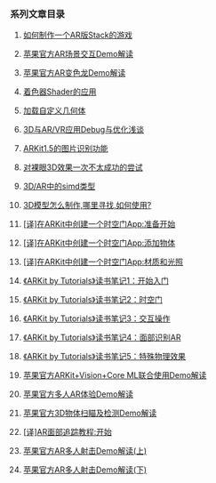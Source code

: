 ### 系列文章目录

1. [如何制作一个AR版Stack的游戏](https://juejin.im/post/5a32331f6fb9a0450671a50b)
2. [苹果官方AR场景交互Demo解读](https://juejin.im/post/5a65c25e6fb9a01cb80fdb5d)
3. [苹果官方AR变色龙Demo解读](https://juejin.im/post/5a76e1975188257a59119bac)
4. [着色器Shader的应用](https://juejin.im/post/5a8fe7a4f265da4e8123b96b)
5. [加载自定义几何体](https://juejin.im/post/5a955ee7f265da4e7071f1db)
6. [3D与AR/VR应用Debug与优化浅谈](https://juejin.im/post/5a9a3fbf6fb9a028d56691ac)
7. [ARKit1.5的图片识别功能](https://juejin.im/post/5aa616086fb9a028e0141dea)
8. [对裸眼3D效果一次不太成功的尝试](https://juejin.im/post/5ae5c6576fb9a07acf55eb6a)
9. [3D/AR中的simd类型](https://juejin.im/post/5b2b0ce4518825522609d18d)
10. [3D模型怎么制作,哪里寻找,如何使用?](https://juejin.im/post/5b47fc57f265da0f783c8d38)
11. [[译]在ARKit中创建一个时空门App:准备开始](https://juejin.im/post/5b57ddbbe51d451918534bc9)
12. [[译]在ARKit中创建一个时空门App:添加物体](https://juejin.im/post/5b7e2aa6e51d4538ac05bc43)
13. [[译]在ARKit中创建一个时空门App:材质和光照](https://juejin.im/post/5b88d11be51d4538dd090151)
14. [《ARKit by Tutorials》读书笔记1：开始入门](https://xiaozhuanlan.com/topic/2315870946)
15. [《ARKit by Tutorials》读书笔记2：时空门](https://xiaozhuanlan.com/topic/2486059137)
16. [《ARKit by Tutorials》读书笔记3：交互操作](https://xiaozhuanlan.com/topic/4605712893)
17. [《ARKit by Tutorials》读书笔记4：面部识别AR](https://xiaozhuanlan.com/topic/0532147869)
18. [《ARKit by Tutorials》读书笔记5：特殊物理效果](https://xiaozhuanlan.com/topic/1904823657)
19. [苹果官方ARKit+Vision+Core ML联合使用Demo解读](https://xiaozhuanlan.com/topic/7910568324)
20. [苹果官方多人AR体验Demo解读](https://xiaozhuanlan.com/topic/9138270546)

21. [苹果官方3D物体扫瞄及检测Demo解读](https://xiaozhuanlan.com/topic/8271605394)

22. [[译]AR面部追踪教程:开始](https://xiaozhuanlan.com/topic/1423857096)

23. [苹果官方AR多人射击Demo解读(上)](https://xiaozhuanlan.com/topic/5609187342)

24. [苹果官方AR多人射击Demo解读(下)](https://xiaozhuanlan.com/topic/0283791645)


